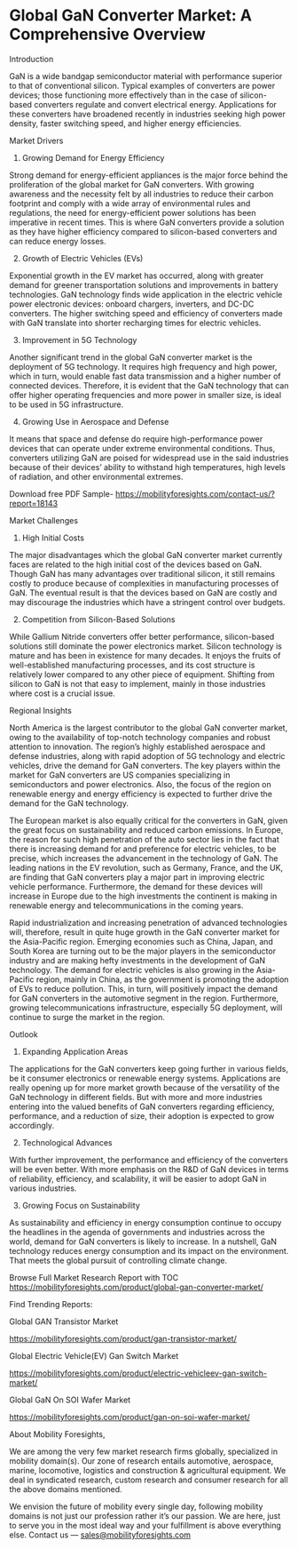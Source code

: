 # Global GaN Converter Market: A Comprehensive Overview

Introduction

GaN is a wide bandgap semiconductor material with performance superior to that of conventional silicon. Typical examples of converters are power devices; those functioning more effectively than in the case of silicon-based converters regulate and convert electrical energy. Applications for these converters have broadened recently in industries seeking high power density, faster switching speed, and higher energy efficiencies.

Market Drivers

1. Growing Demand for Energy Efficiency

Strong demand for energy-efficient appliances is the major force behind the proliferation of the global market for GaN converters. With growing awareness and the necessity felt by all industries to reduce their carbon footprint and comply with a wide array of environmental rules and regulations, the need for energy-efficient power solutions has been imperative in recent times. This is where GaN converters provide a solution as they have higher efficiency compared to silicon-based converters and can reduce energy losses.

2. Growth of Electric Vehicles (EVs)

Exponential growth in the EV market has occurred, along with greater demand for greener transportation solutions and improvements in battery technologies. GaN technology finds wide application in the electric vehicle power electronic devices: onboard chargers, inverters, and DC-DC converters. The higher switching speed and efficiency of converters made with GaN translate into shorter recharging times for electric vehicles.

3. Improvement in 5G Technology

Another significant trend in the global GaN converter market is the deployment of 5G technology. It requires high frequency and high power, which in turn, would enable fast data transmission and a higher number of connected devices. Therefore, it is evident that the GaN technology that can offer higher operating frequencies and more power in smaller size, is ideal to be used in 5G infrastructure.

4. Growing Use in Aerospace and Defense

It means that space and defense do require high-performance power devices that can operate under extreme environmental conditions. Thus, converters utilizing GaN are poised for widespread use in the said industries because of their devices’ ability to withstand high temperatures, high levels of radiation, and other environmental extremes.

Download free PDF Sample- https://mobilityforesights.com/contact-us/?report=18143

Market Challenges

1. High Initial Costs

The major disadvantages which the global GaN converter market currently faces are related to the high initial cost of the devices based on GaN. Though GaN has many advantages over traditional silicon, it still remains costly to produce because of complexities in manufacturing processes of GaN. The eventual result is that the devices based on GaN are costly and may discourage the industries which have a stringent control over budgets.

2. Competition from Silicon-Based Solutions

While Gallium Nitride converters offer better performance, silicon-based solutions still dominate the power electronics market. Silicon technology is mature and has been in existence for many decades. It enjoys the fruits of well-established manufacturing processes, and its cost structure is relatively lower compared to any other piece of equipment. Shifting from silicon to GaN is not that easy to implement, mainly in those industries where cost is a crucial issue.

Regional Insights

North America is the largest contributor to the global GaN converter market, owing to the availability of top-notch technology companies and robust attention to innovation. The region’s highly established aerospace and defense industries, along with rapid adoption of 5G technology and electric vehicles, drive the demand for GaN converters. The key players within the market for GaN converters are US companies specializing in semiconductors and power electronics. Also, the focus of the region on renewable energy and energy efficiency is expected to further drive the demand for the GaN technology.

The European market is also equally critical for the converters in GaN, given the great focus on sustainability and reduced carbon emissions. In Europe, the reason for such high penetration of the auto sector lies in the fact that there is increasing demand for and preference for electric vehicles, to be precise, which increases the advancement in the technology of GaN. The leading nations in the EV revolution, such as Germany, France, and the UK, are finding that GaN converters play a major part in improving electric vehicle performance. Furthermore, the demand for these devices will increase in Europe due to the high investments the continent is making in renewable energy and telecommunications in the coming years.

Rapid industrialization and increasing penetration of advanced technologies will, therefore, result in quite huge growth in the GaN converter market for the Asia-Pacific region. Emerging economies such as China, Japan, and South Korea are turning out to be the major players in the semiconductor industry and are making hefty investments in the development of GaN technology. The demand for electric vehicles is also growing in the Asia-Pacific region, mainly in China, as the government is promoting the adoption of EVs to reduce pollution. This, in turn, will positively impact the demand for GaN converters in the automotive segment in the region. Furthermore, growing telecommunications infrastructure, especially 5G deployment, will continue to surge the market in the region.

Outlook

1. Expanding Application Areas

The applications for the GaN converters keep going further in various fields, be it consumer electronics or renewable energy systems. Applications are really opening up for more market growth because of the versatility of the GaN technology in different fields. But with more and more industries entering into the valued benefits of GaN converters regarding efficiency, performance, and a reduction of size, their adoption is expected to grow accordingly.

2. Technological Advances

With further improvement, the performance and efficiency of the converters will be even better. With more emphasis on the R&D of GaN devices in terms of reliability, efficiency, and scalability, it will be easier to adopt GaN in various industries.

3. Growing Focus on Sustainability

As sustainability and efficiency in energy consumption continue to occupy the headlines in the agenda of governments and industries across the world, demand for GaN converters is likely to increase. In a nutshell, GaN technology reduces energy consumption and its impact on the environment. That meets the global pursuit of controlling climate change.

Browse Full Market Research Report with TOC https://mobilityforesights.com/product/global-gan-converter-market/

Find Trending Reports:

Global GAN Transistor Market

https://mobilityforesights.com/product/gan-transistor-market/

Global Electric Vehicle(EV) Gan Switch Market

https://mobilityforesights.com/product/electric-vehicleev-gan-switch-market/

Global GaN On SOI Wafer Market

https://mobilityforesights.com/product/gan-on-soi-wafer-market/

About Mobility Foresights,

We are among the very few market research firms globally, specialized in mobility domain(s). Our zone of research entails automotive, aerospace, marine, locomotive, logistics and construction & agricultural equipment. We deal in syndicated research, custom research and consumer research for all the above domains mentioned.

We envision the future of mobility every single day, following mobility domains is not just our profession rather it’s our passion. We are here, just to serve you in the most ideal way and your fulfillment is above everything else. Contact us — sales@mobilityforesights.com
